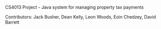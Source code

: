 CS4013 Project - Java system for managing property tax payments

Contributors:
Jack Busher, Dean Kelly, Leon Woods, Eoin Chedzey, David Barrett
